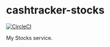 # cashtracker-stocks

[![CircleCI](https://circleci.com/gh/dbohry/cashtracker-stocks.svg?style=svg)](https://circleci.com/gh/dbohry/cashtracker-stocks)

My Stocks service.
